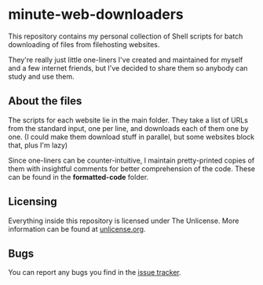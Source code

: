 # minute-web-downloaders
This repository contains my personal collection of Shell scripts for batch downloading of files from filehosting websites.

They're really just little one-liners I've created and maintained for myself and a few internet friends, but I've decided to share them so anybody can study and use them.

## About the files
The scripts for each website lie in the main folder. They take a list of URLs from the standard input, one per line, and downloads each of them one by one. (I could make them download stuff in parallel, but some websites block that, plus I'm lazy)

Since one-liners can be counter-intuitive, I maintain pretty-printed copies of them with insightful comments for better comprehension of the code. These can be found in the **formatted-code** folder.

## Licensing
Everything inside this repository is licensed under The Unlicense. More information can be found at [unlicense.org](unlicense.org).

## Bugs
You can report any bugs you find in the [issue tracker](https://github.com/VitinhoCarneiro/minute-web-downloaders/issues).
